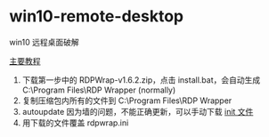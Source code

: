 # win10-remote-desktop

win10 远程桌面破解

[主要教程](https://github.com/asmtron/rdpwrap/blob/master/binary-download.md)

1. 下载第一步中的 RDPWrap-v1.6.2.zip，点击 install.bat，会自动生成 C:\Program Files\RDP Wrapper (normally)
2. 复制压缩包内所有的文件到 C:\Program Files\RDP Wrapper 
3. autoupdate 因为墙的问题，不能正确更新，可以手动下载 [init 文件](https://raw.githubusercontent.com/asmtron/rdpwrap/master/res/rdpwrap.ini)
4. 用下载的文件覆盖 rdpwrap.ini
 
